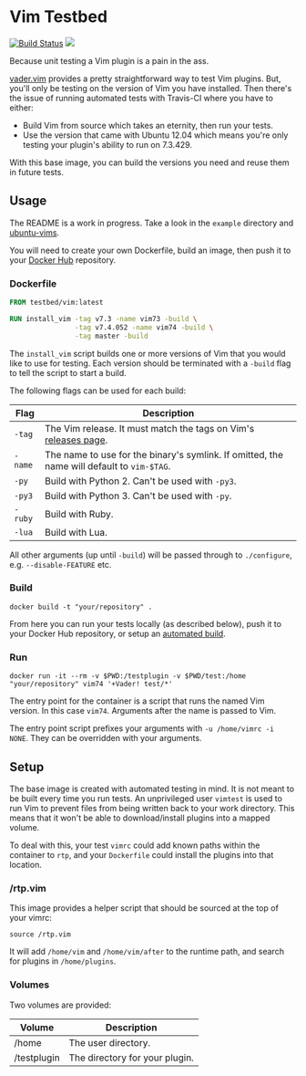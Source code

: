# Vim Testbed

[![Build Status](https://travis-ci.org/tweekmonster/vim-testbed.svg?branch=master)](https://travis-ci.org/tweekmonster/vim-testbed)
[![](https://badge.imagelayers.io/testbed/vim:latest.svg)](https://imagelayers.io/?images=testbed/vim:latest)

Because unit testing a Vim plugin is a pain in the ass.

[vader.vim](https://github.com/junegunn/vader.vim) provides a pretty
straightforward way to test Vim plugins.  But, you'll only be testing on the
version of Vim you have installed.  Then there's the issue of running automated
tests with Travis-CI where you have to either:

- Build Vim from source which takes an eternity, then run your tests.
- Use the version that came with Ubuntu 12.04 which means you're only testing
  your plugin's ability to run on 7.3.429.

With this base image, you can build the versions you need and reuse them in
future tests.


## Usage

The README is a work in progress.  Take a look in the `example` directory and
[ubuntu-vims](https://github.com/tweekmonster/ubuntu-vims).

You will need to create your own Dockerfile, build an image, then push it to
your [Docker Hub](https://hub.docker.com/) repository.

### Dockerfile

```Dockerfile
FROM testbed/vim:latest

RUN install_vim -tag v7.3 -name vim73 -build \
                -tag v7.4.052 -name vim74 -build \
                -tag master -build
```

The `install_vim` script builds one or more versions of Vim that you would like
to use for testing.  Each version should be terminated with a `-build` flag to
tell the script to start a build.

The following flags can be used for each build:

Flag | Description
---- | -----------
`-tag` | The Vim release.  It must match the tags on Vim's [releases page](https://github.com/vim/vim/releases).
`-name` | The name to use for the binary's symlink.  If omitted, the name will default to `vim-$TAG`.
`-py` | Build with Python 2.  Can't be used with `-py3`.
`-py3` | Build with Python 3.  Can't be used with `-py`.
`-ruby` | Build with Ruby.
`-lua` | Build with Lua.

All other arguments (up until `-build`) will be passed through to
`./configure`, e.g. `--disable-FEATURE` etc.


### Build

```shell
docker build -t "your/repository" .
```

From here you can run your tests locally (as described below), push it to your
Docker Hub repository, or setup an [automated build](https://docs.docker.com/docker-hub/builds/).

### Run

```shell
docker run -it --rm -v $PWD:/testplugin -v $PWD/test:/home "your/repository" vim74 '+Vader! test/*'
```

The entry point for the container is a script that runs the named Vim version.
In this case `vim74`.  Arguments after the name is passed to Vim.

The entry point script prefixes your arguments with `-u /home/vimrc -i NONE`.
They can be overridden with your arguments.


## Setup

The base image is created with automated testing in mind.  It is not meant to
be built every time you run tests.  An unprivileged user `vimtest` is used to
run Vim to prevent files from being written back to your work directory.  This
means that it won't be able to download/install plugins into a mapped volume.

To deal with this, your test `vimrc` could add known paths within the container
to `rtp`, and your `Dockerfile` could install the plugins into that location.

### /rtp.vim

This image provides a helper script that should be sourced at the top of your
vimrc:

```vim
source /rtp.vim
```

It will add `/home/vim` and `/home/vim/after` to the runtime path, and search
for plugins in `/home/plugins`.


### Volumes

Two volumes are provided:

Volume | Description
------ | -----------
/home | The user directory.
/testplugin | The directory for your plugin.
